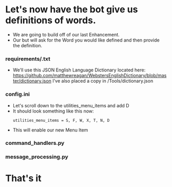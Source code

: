 
# Let's now have the bot give us definitions of words. 
- We are going to build off of our last Enhancement.
- Our but will ask for the Word you would like defined and then provide the definition. 


### requirements/.txt
- We'll use this JSON English Language Dictionary located here: https://github.com/matthewreagan/WebstersEnglishDictionary/blob/master/dictionary.json I've also placed a copy in /Tools/dictionary.json
  
### config.ini
- Let's scroll down to the utilities_menu_items and add D
- It should look something like this now:
  ```
  utilities_menu_items = S, F, W, X, T, N, D
   ```
- This will enable our new Menu Item

  
### command_handlers.py

   

### message_processing.py


# That's it

